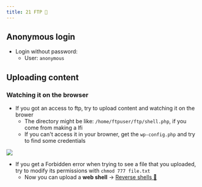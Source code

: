 ```yaml
---
title: 21 FTP 🐐
---
```

## Anonymous login

- Login without password:
	- User: `anonymous`

## Uploading content
### Watching it on the browser

- If you got an access to ftp, try to upload content and watching it on the brower
	- The directory might be like: `/home/ftpuser/ftp/shell.php`, if you come from making a lfi
	- If you can't access it in your browner, get the `wp-config.php` and try to find some credentials

![](Pasted%20image%2020240320112905.png)

- If you get a Forbidden error when trying to see a file that you uploaded, try to modify its permissions with `chmod 777 file.txt`
	- Now you can upload a **web shell** -> [Reverse shells 👾](reverse_shells.md)


